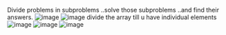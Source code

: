 Divide problems in subproblems ..solve those subproblems ..and find their answers.
![image](https://user-images.githubusercontent.com/93143005/150673683-7618341f-e81a-4530-acbb-67eefbe9929e.png)
![image](https://user-images.githubusercontent.com/93143005/150674221-c78a6e07-25e2-406c-a734-49c04850780f.png)
divide the array till u have individual elements
![image](https://user-images.githubusercontent.com/93143005/150674257-5476d6b1-3168-4347-9def-e8677d81e1e6.png)
![image](https://user-images.githubusercontent.com/93143005/150674304-6133d828-05b0-4d8c-ad2e-3d449a3be96b.png)
![image](https://user-images.githubusercontent.com/93143005/150675115-7f80b461-55e7-4ab2-be35-ff99d71d871f.png)
